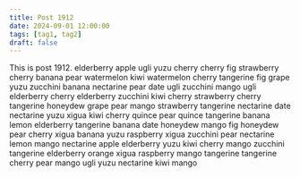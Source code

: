 ```yaml
---
title: Post 1912
date: 2024-09-01 12:00:00
tags: [tag1, tag2]
draft: false
---
```

This is post 1912.
elderberry
apple
ugli
yuzu
cherry
cherry
fig
strawberry
cherry
banana
pear
watermelon
kiwi
watermelon
cherry
tangerine
fig
grape
yuzu
zucchini
banana
nectarine
pear
date
ugli
zucchini
mango
ugli
elderberry
cherry
elderberry
zucchini
kiwi
cherry
strawberry
cherry
tangerine
honeydew
grape
pear
mango
strawberry
tangerine
nectarine
date
nectarine
yuzu
xigua
kiwi
cherry
quince
pear
quince
tangerine
banana
lemon
elderberry
tangerine
banana
date
honeydew
mango
fig
honeydew
pear
cherry
xigua
banana
yuzu
raspberry
xigua
zucchini
pear
nectarine
lemon
mango
nectarine
apple
elderberry
yuzu
kiwi
cherry
mango
zucchini
tangerine
elderberry
orange
xigua
raspberry
mango
tangerine
tangerine
cherry
pear
mango
ugli
yuzu
nectarine
kiwi
mango
